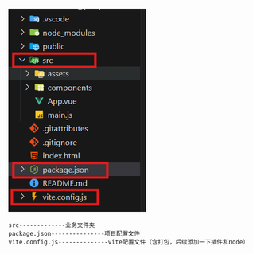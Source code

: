 ![image-20250831165942638](assets/image-20250831165942638.png)



```
src-------------业务文件夹
package.json---------------项目配置文件
vite.config.js--------------vite配置文件（含打包，后续添加一下插件和node）
```

